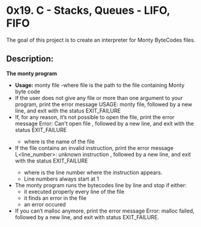 # 0x19. C - Stacks, Queues - LIFO, FIFO


The goal of this project is to create an interpreter for Monty ByteCodes files.


## Description:


**The monty program**

- **Usage:** monty file
  -where file is the path to the file containing Monty byte code
- If the user does not give any file or more than one argument to your program, print the error message USAGE: monty file,
 followed by a new line, and exit with the status EXIT_FAILURE
- If, for any reason, it’s not possible to open the file, print the error message Error: Can't open file <file>,
    followed by a new line, and exit with the status EXIT_FAILURE
  - where <file> is the name of the file
- If the file contains an invalid instruction, print the error message L<line_number>: unknown instruction <opcode>,
  followed by a new line, and exit with the status EXIT_FAILURE
  - where is the line number where the instruction appears.
  - Line numbers always start at 1
- The monty program runs the bytecodes line by line and stop if either:
  - it executed properly every line of the file
  - it finds an error in the file
  - an error occured
- If you can’t malloc anymore, print the error message Error: malloc failed, followed by a new line, and exit with status EXIT_FAILURE.
